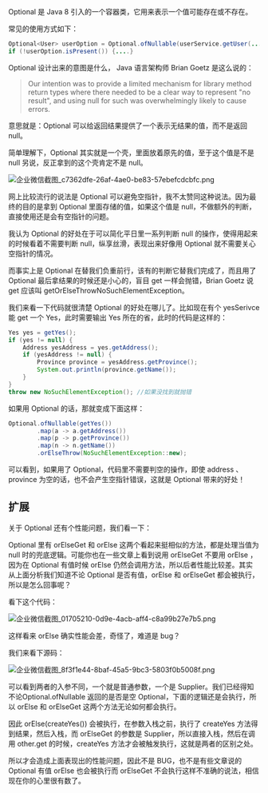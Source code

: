 Optional 是 Java 8 引入的一个容器类，它用来表示一个值可能存在或不存在。

常见的使用方式如下：

```java
Optional<User> userOption = Optional.ofNullable(userService.getUser(...));
if (!userOption.isPresent()) {....}
```

Optional 设计出来的意图是什么， Java 语言架构师 Brian Goetz 是这么说的：

> Our intention was to provide a limited mechanism for library method return types where there needed to be a clear way to represent "no result", and using null for such was overwhelmingly likely to cause errors.


意思就是：Optional 可以给返回结果提供了一个表示无结果的值，而不是返回 null。

简单理解下，Optional 其实就是一个壳，里面放着原先的值，至于这个值是不是 null 另说，反正拿到的这个壳肯定不是 null。

![企业微信截图_c7362dfe-26af-4ae0-be83-57ebefcdcbfc.png](https://pic.code-nav.cn/mianshiya/question_picture/1772087337535152129/UmdCliuo_c7362dfe-26af-4ae0-be83-57ebefcdcbfc_mianshiya.png)

网上比较流行的说法是 Optional 可以避免空指针，我不太赞同这种说法。因为最终的目的是拿到 Optional 里面存储的值，如果这个值是 null，不做额外的判断，直接使用还是会有空指针的问题。

我认为 Optional 的好处在于可以简化平日里一系列判断 null 的操作，使得用起来的时候看着不需要判断 null，纵享丝滑，表现出来好像用 Optional 就不需要关心空指针的情况。

而事实上是 Optional 在替我们负重前行，该有的判断它替我们完成了，而且用了 Optional 最后拿结果的时候还是小心的，盲目 get 一样会抛错，Brian Goetz 说 get 应该叫 getOrElseThrowNoSuchElementException。

我们来看一下代码就很清楚 Optional 的好处在哪儿了。比如现在有个 yesSerivce 能 get 一个 Yes，此时需要输出 Yes 所在的省，此时的代码是这样的：

```java
Yes yes = getYes();
if (yes != null) {
    Address yesAddress = yes.getAddress();
    if (yesAddress != null) {
        Province province = yesAddress.getProvince();
        System.out.println(province.getName());
    }
}
throw new NoSuchElementException(); //如果没找到就抛错
```

如果用 Optional 的话，那就变成下面这样：

```java
Optional.ofNullable(getYes())
        .map(a -> a.getAddress())
        .map(p -> p.getProvince())
        .map(n -> n.getName())
        .orElseThrow(NoSuchElementException::new);
```

可以看到，如果用了 Optional，代码里不需要判空的操作，即使 address 、province 为空的话，也不会产生空指针错误，这就是 Optional 带来的好处！

## 扩展

关于  Optional 还有个性能问题，我们看一下：

Optional 里有 orElseGet  和 orElse 这两个看起来挺相似的方法，都是处理当值为 null 时的兜底逻辑。可能你也在一些文章上看到说用 orElseGet 不要用 orElse ，因为在 Optional 有值时候 orElse 仍然会调用方法，所以后者性能比较差。其实从上面分析我们知道不论 Optional 是否有值，orElse 和 orElseGet  都会被执行，所以是怎么回事呢？

看下这个代码：

![企业微信截图_01705210-0d9e-4acb-aff4-c8a99b27e7b5.png](https://pic.code-nav.cn/mianshiya/question_picture/1772087337535152129/9eUmKX3m_01705210-0d9e-4acb-aff4-c8a99b27e7b5_mianshiya.png)

这样看来 orElse 确实性能会差，奇怪了，难道是 bug？

我们来看下源码：

![企业微信截图_8f3f1e44-8baf-45a5-9bc3-5803f0b5008f.png](https://pic.code-nav.cn/mianshiya/question_picture/1772087337535152129/J3T4rWrv_8f3f1e44-8baf-45a5-9bc3-5803f0b5008f_mianshiya.png)

可以看到两者的入参不同，一个就是普通参数，一个是 Supplier。我们已经得知不论Optional.ofNullable 返回的是否是空 Optional，下面的逻辑还是会执行，所以 orElse 和 orElseGet 这两个方法无论如何都会执行。

因此 orElse(createYes()) 会被执行，在参数入栈之前，执行了 createYes 方法得到结果，然后入栈，而 orElseGet 的参数是 Supplier，所以直接入栈，然后在调用 other.get 的时候，createYes 方法才会被触发执行，这就是两者的区别之处。

所以才会造成上面表现出的性能问题，因此不是 BUG，也不是有些文章说的 Optional 有值 orElse 也会被执行而 orElseGet 不会执行这样不准确的说法，相信现在你的心里很有数了。
